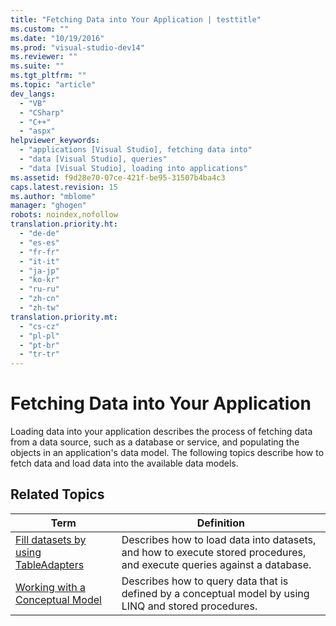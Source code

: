 ```yaml
---
title: "Fetching Data into Your Application | testtitle"
ms.custom: ""
ms.date: "10/19/2016"
ms.prod: "visual-studio-dev14"
ms.reviewer: ""
ms.suite: ""
ms.tgt_pltfrm: ""
ms.topic: "article"
dev_langs: 
  - "VB"
  - "CSharp"
  - "C++"
  - "aspx"
helpviewer_keywords: 
  - "applications [Visual Studio], fetching data into"
  - "data [Visual Studio], queries"
  - "data [Visual Studio], loading into applications"
ms.assetid: f9d28e70-07ce-421f-be95-31507b4ba4c3
caps.latest.revision: 15
ms.author: "mblome"
manager: "ghogen"
robots: noindex,nofollow
translation.priority.ht: 
  - "de-de"
  - "es-es"
  - "fr-fr"
  - "it-it"
  - "ja-jp"
  - "ko-kr"
  - "ru-ru"
  - "zh-cn"
  - "zh-tw"
translation.priority.mt: 
  - "cs-cz"
  - "pl-pl"
  - "pt-br"
  - "tr-tr"
---
```

# Fetching Data into Your Application
Loading data into your application describes the process of fetching data from a data source, such as a database or service, and populating the objects in an application's data model. The following topics describe how to fetch data and load data into the available data models.  
  
## Related Topics  
  
|Term|Definition|  
|----------|----------------|  
|[Fill datasets by using TableAdapters](../data-tools/fill-datasets-by-using-tableadapters.md)|Describes how to load data into datasets, and how to execute stored procedures, and execute queries against a database.|  
|[Working with a Conceptual Model](../data-tools/working-with-a-conceptual-model--wcf-data-services-.md)|Describes how to query data that is defined by a conceptual model by using LINQ and stored procedures.|